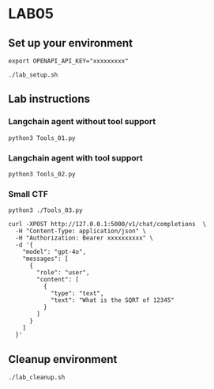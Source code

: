 # LAB05
## Set up your environment
```
export OPENAPI_API_KEY="xxxxxxxxx"
```
```
./lab_setup.sh
```
## Lab instructions
### Langchain agent without tool support
```
python3 Tools_01.py
```
### Langchain agent with tool support
```
python3 Tools_02.py
```
### Small CTF
```
python3 ./Tools_03.py
```
```
curl -XPOST http://127.0.0.1:5000/v1/chat/completions  \
  -H "Content-Type: application/json" \
  -H "Authorization: Bearer xxxxxxxxxx" \
  -d '{
    "model": "gpt-4o",
    "messages": [
      {
        "role": "user",
        "content": [
          {
            "type": "text",
            "text": "What is the SQRT of 12345"
          }
        ]
      }
    ]
  }'
```
## Cleanup environment
```
./lab_cleanup.sh
```

